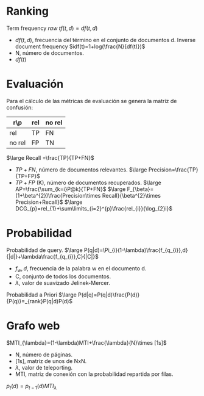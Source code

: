 # Ranking
Term frequency
$raw\ tf(t,d)=df(t,d)$
- $df(t,d)$, frecuencia del término en el conjunto de documentos d.
Inverse document frequency
$idf(t)=1+log(\frac{N}{df(t)})$
- N, número de documentos.
- $df(t)$
# Evaluación
Para el cálculo de las métricas de evaluación se genera la matriz de confusión:

| r\p    | rel | no rel |
| ------ | --- | ------ |
| rel    | TP  | FN     |
| no rel | FP  | TN     |
$\large Recall =\frac{TP}{TP+FN}$
- $TP+FN$, número de documentos relevantes.
$\large Precision=\frac{TP}{TP+FP}$
- $TP+FP$ (K), número de documentos recuperados.
$\large AP=\frac{\sum_{k=i}P@k}{TP+FN}$
$\large F_{\beta}=(1+\beta^{2})\frac{Precision\times Recall}{\beta^{2}\times Precision+Recall}$
$\large DCG_{p}=rel_{1}+\sum\limits_{i=2}^{p}\frac{rel_{i}}{\log_{2}i}$
# Probabilidad
Probabilidad de query.
$\large P(q|d)=\Pi_{i}(1-\lambda)\frac{f_{q_{i}},d}{|d|}+\lambda\frac{f_{q_{i}},C}{|C|}$
- $f_{w},d$, frecuencia de la palabra w en el documento d.
- C, conjunto de todos los documentos.
- $\lambda$, valor de suavizado Jelinek-Mercer.

Probabilidad a Priori
$\large P(d|q)=P(q|d)\frac{P(d)}{P(q)}=_{rank}P(q|d)P(d)$
# Grafo web
$MTI_{\lambda}=(1-\lambda)MTI+\frac{\lambda}{N}\times [1s]$
- N, número de páginas.
- [1s], matriz de unos de NxN.
- $\lambda$, valor de teleporting.
- MTI, matriz de conexión con la probabilidad repartida por filas.

$p_{t}(d)=p_{t-1}(d)MTI_{\lambda}$